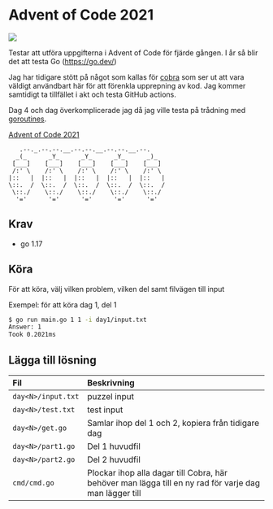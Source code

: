 # Advent of Code 2021

[![](https://github.com/grvn/aoc2021/workflows/CI/badge.svg)](https://github.com/grvn/aoc2021/actions)

Testar att utföra uppgifterna i Advent of Code för fjärde gången.
I år så blir det att testa Go (https://go.dev/)

Jag har tidigare stött på något som kallas för [cobra](github.com/spf13/cobra) som ser ut att vara väldigt användbart här för att förenkla upprepning av kod.
Jag kommer samtidigt ta tillfället i akt och testa GitHub actions.

Dag 4 och dag överkomplicerade jag då jag ville testa på trådning med [goroutines](https://go.dev/tour/concurrency/1).

[Advent of Code 2021](http://adventofcode.com/2021)


       .--._.--.--.__.--.--.__.--.--.__.--.
      _(_      _Y_      _Y_      _Y_      _)_  
     [___]    [___]    [___]    [___]    [___]   
     /:' \    /:' \    /:' \    /:' \    /:' \   
    |::   |  |::   |  |::   |  |::   |  |::   | 
    \::.  /  \::.  /  \::.  /  \::.  /  \::.  / 
     \::./    \::./    \::./    \::./    \::./  
      '='      '='      '='      '='      '='

## Krav
* go 1.17

## Köra

För att köra, välj vilken problem, vilken del samt filvägen till input

Exempel: för att köra dag 1, del 1

```bash
$ go run main.go 1 1 -i day1/input.txt
Answer: 1
Took 0.2021ms
```

## Lägga till lösning

| Fil | Beskrivning |
|:----|:------------|
|`day<N>/input.txt`|puzzel input|
|`day<N>/test.txt`|test input|
|`day<N>/get.go`|Samlar ihop del 1 och 2, kopiera från tidigare dag|
|`day<N>/part1.go`|Del 1 huvudfil|
|`day<N>/part2.go`|Del 2 huvudfil|
|`cmd/cmd.go`|Plockar ihop alla dagar till Cobra, här behöver man lägga till en ny rad för varje dag man lägger till|